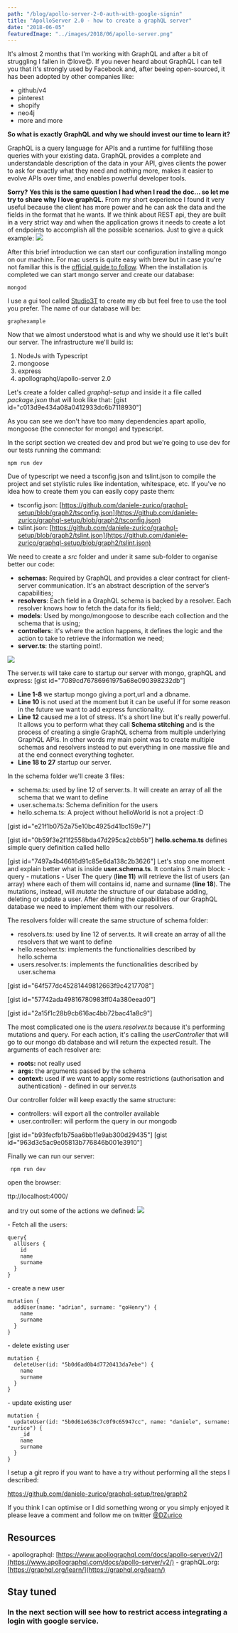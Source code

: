 ```yaml
---
path: "/blog/apollo-server-2-0-auth-with-google-signin"
title: "ApolloServer 2.0 - how to create a graphQL server"
date: "2018-06-05"
featuredImage: "../images/2018/06/apollo-server.png"
---
```


It's almost 2 months that I'm working with GraphQL and after a bit of struggling I fallen in 😍love😍. If you never heard about GraphQL I can tell you that it's strongly used by Facebook and, after beeing open-sourced, it has been adopted by other companies like:

- github/v4
- pinterest
- shopify
- neo4j
- more and more

**So what is exactly GraphQL and why we should invest our time to learn it?**

GraphQL is a query language for APIs and a runtime for fulfilling those queries with your existing data.
GraphQL provides a complete and understandable description of the data in your API, gives clients the power to ask
for exactly what they need and nothing more, makes it easier to evolve APIs over time,
and enables powerful developer tools.

**Sorry?** **Yes this is the same question I had when I read the doc... so let me try to share why I love graphQL.** From my short experience I found it very useful because the client has more power and he can ask the data and the fields in the format that he wants. If we think about REST api, they are built in a very strict way and when the application grows it needs to create a lot of endpoints to accomplish all the possible scenarios. Just to give a quick example: ![](../images/2018/06/Screen-Shot-2018-06-05-at-13.15.30.png)

After this brief introduction we can start our configuration installing mongo on our machine. For mac users is quite easy with brew but in case you're not familiar this is the [official guide to follow](https://treehouse.github.io/installation-guides/mac/mongo-mac.html). When the installation is completed we can start mongo server and create our database:

```
mongod
```

I use a gui tool called [Studio3T](https://studio3t.com/) to create my db but feel free to use the tool you prefer. The name of our database will be:

```
graphexample
```

Now that we almost understood what is and why we should use it let's built our server. The infrastructure we'll build is:

1. NodeJs with Typescript
2. mongoose
3. express
4. apollographql/apollo-server 2.0

Let's create a folder called _graphql-setup_ and inside it a file called _package.json_ that will look like that: \[gist id="c013d9e434a08a0412933dc6b7118930"\]

As you can see we don't have too many dependencies apart apollo, mongoose (the connector for mongo) and typescript.

In the script section we created dev and prod but we're going to use dev for our tests running the command:

```
npm run dev
```

Due of typescript we need a tsconfig.json and tslint.json to compile the project and set stylistic rules like indentation, whitespace, etc. If you've no idea how to create them you can easily copy paste them:

- tsconfig.json: [https://github.com/daniele-zurico/graphql-setup/blob/graph2/tsconfig.json](https://github.com/daniele-zurico/graphql-setup/blob/graph2/tsconfig.json)
- tslint.json: [https://github.com/daniele-zurico/graphql-setup/blob/graph2/tslint.json](https://github.com/daniele-zurico/graphql-setup/blob/graph2/tslint.json)

We need to create a _src_ folder and under it same sub-folder to organise better our code:

- **schemas**: Required by GraphQL and provides a clear contract for client-server communication. It's an abstract description of the server’s capabilities;
- **resolvers**: Each field in a GraphQL schema is backed by a resolver. Each resolver knows how to fetch the data for its field;
- **models**: Used by mongo/mongoose to describe each collection and the schema that is using;
- **controllers**: it's where the action happens, it defines the logic and the action to take to retrieve the information we need;
- **server.ts**: the starting point!.

![](../images/2018/06/Screen-Shot-2018-06-05-at-12.09.05.png)

The server.ts will take care to startup our server with mongo, graphQL and express: \[gist id="7089cd76786961975a68e090398232db"\]

- **Line 1-8** we startup mongo giving a port,url and a dbname.
- **Line 10** is not used at the moment but it can be useful if for some reason in the future we want to add express functionality.
- **Line 12** caused me a lot of stress. It's a short line but it's really powerful. It allows you to perform what they call **Schema stitching** and is the process of creating a single GraphQL schema from multiple underlying GraphQL APIs. In other words my main point was to create multiple schemas and resolvers instead to put everything in one massive file and at the end connect everything togheter.
- **Line 18 to 27** startup our server.

In the schema folder we'll create 3 files:

- schema.ts: used by line 12 of server.ts. It will create an array of all the schema that we want to define
- user.schema.ts: Schema definition for the users
- hello.schema.ts: A project without helloWorld is not a project :D

\[gist id="e21f1b0752a75e10bc4925d41bc159e7"\]

\[gist id="0b59f3e2f1f2558bda47d295ca2cbb5b"\] **hello.schema.ts** defines simple query definition called hello

\[gist id="7497a4b46616d91c85e6da138c2b3626"\] Let's stop one moment and explain better what is inside **user.schema.ts**. It contains 3 main block: - query - mutations - User The query (**line 11**) will retrieve the list of users (an array) where each of them will contains id, name and surname (**line 18**). The mutations, instead, will _mutate_ the structure of our database adding, deleting or update a user. After defining the capabilities of our GraphQL database we need to implement them with our resolvers.

The resolvers folder will create the same structure of schema folder:

- resolvers.ts: used by line 12 of server.ts. It will create an array of all the resolvers that we want to define
- hello.resolver.ts: implements the functionalities described by hello.schema
- users.resolver.ts: implements the functionalities described by user.schema

\[gist id="64f577dc45281449812663f9c4217708"\]

\[gist id="57742ada49816780983ff04a380eead0"\]

\[gist id="2a15f1c28b9cb616ac4bb72bac41a8c9"\]

The most complicated one is the _users.resolver.ts_ because it's performing mutations and query. For each action, it's calling the _userController_ that will go to our mongo db database and will return the expected result. The arguments of each resolver are:

- **roots:** not really used
- **args:** the arguments passed by the schema
- **context:** used if we want to apply some restrictions (authorisation and authentication) - defined in our server.ts

Our controller folder will keep exactly the same structure:

- controllers: will export all the controller available
- user.controller: will perform the query in our mongodb

\[gist id="b93fecfb1b75aa6bb11e9ab300d29435"\] \[gist id="963d3c5ac9e05813b776846b001e3910"\]

Finally we can run our server:

```
 npm run dev
```

open the browser:

ttp://localhost:4000/

and try out some of the actions we defined: ![](../images/2018/06/Screen-Shot-2018-06-05-at-12.49.11.png)

\- Fetch all the users:

```
query{
  allUsers {
    id
    name
    surname
  }
}
```

\- create a new user

```
mutation {
  addUser(name: "adrian", surname: "goHenry") {
    name
    surname
  }
}
```

\- delete existing user

```
mutation {
  deleteUser(id: "5b0d6ad0b4d7720413da7ebe") {
    name
    surname
  }
}
```

\- update existing user

```
mutation {
  updateUser(id: "5b0d61e636c7c0f9c65947cc", name: "daniele", surname: "zurico") {
    _id
    name
    surname
  }
}
```

I setup a git repro if you want to have a try without performing all the steps I described:

https://github.com/daniele-zurico/graphql-setup/tree/graph2

If you think I can optimise or I did something wrong or you simply enjoyed it please leave a comment and follow me on twitter [@DZurico](https://twitter.com/DZurico)

## Resources

\- apollographql: [https://www.apollographql.com/docs/apollo-server/v2/](https://www.apollographql.com/docs/apollo-server/v2/) - graphQL.org: [https://graphql.org/learn/](https://graphql.org/learn/)

## Stay tuned

### In the next section will see how to restrict access integrating a login with google service.

